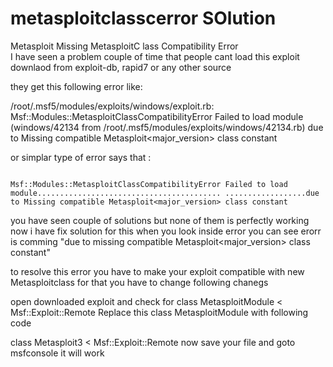 # metasploitclasscerror SOlution 
Metasploit Missing MetasploitC lass Compatibility Error  
I have  seen a problem couple of time that people cant load this exploit downlaod from exploit-db, rapid7 or any other source 

they get this following error like: 

/root/.msf5/modules/exploits/windows/exploit.rb: Msf::Modules::MetasploitClassCompatibilityError Failed to load module (windows/42134 from /root/.msf5/modules/exploits/windows/42134.rb) due to Missing compatible Metasploit<major_version> class constant

or simplar type of error says that :
               
							 Msf::Modules::MetasploitClassCompatibilityError Failed to load module......................................... ..................due to Missing compatible Metasploit<major_version> class constant
							 
							 
you have seen couple of solutions but none of them is perfectly working now i have fix solution for this
when you look inside error you can see erorr is comming "due to missing compatible Metasploit<major_version>  class constant"


to resolve this error you have to make your exploit compatible with new Metasploitclass for that you have to change following chanegs 


open downloaded exploit and check for 
            class MetasploitModule < Msf::Exploit::Remote
Replace this class MetasploitModule with following code 

class Metasploit3 < Msf::Exploit::Remote
now save your file and goto msfconsole it will work 
